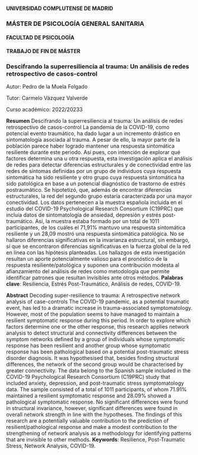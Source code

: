 #### UNIVERSIDAD COMPLUTENSE DE MADRID

### MÁSTER DE PSICOLOGÍA GENERAL SANITARIA

#### FACULTAD DE PSICOLOGÍA

#### TRABAJO DE FIN DE MÁSTER

### Descifrando la superresiliencia al trauma: Un análisis de redes retrospectivo de casos-control

Autor: Pedro de la Muela Folgado

Tutor: Carmelo Vázquez Valverde

Curso académico: 2022/20233


**Resumen**
Descifrando la superresiliencia al trauma: Un análisis de redes retrospectivo de casos-control
La pandemia de la COVID-19, como potencial evento traumático, ha dado lugar a un incremento drástico en sintomatología asociada al trauma. A pesar de ello, la mayor parte de la población parece haber logrado mantener una respuesta sintomática resiliente durante este periodo. Así pues, con intención de explorar qué factores determina una u otra respuesta, esta investigación aplica el análisis de redes para detectar diferencias estructurales y de conectividad entre las redes de síntomas definidas por un grupo de individuos cuya respuesta sintomática ha sido resiliente y otro grupo cuya respuesta sintomática ha sido patológica en base a un potencial diagnóstico de trastorno de estrés postraumático. Se hipotetizó, que, además de encontrar diferencias estructurales, la red del segundo grupo estaría caracterizada por una mayor conectividad. Los datos pertenecen a la muestra española incluida en el estudio del COVID-19 Psychological Research Consortium (C19PRC) que incluía datos de sintomatología de ansiedad, depresión y estrés post-traumático. Así, la muestra estaba formado por un total de 1011 participantes, de los cuáles el 71,91% mantuvo una respuesta sintomática resiliente y un 28,09 mostró una respuesta sintomática patológica. No se hallaron diferencias significativas en la invarianza estructural, sin embargo, sí que se encontraron diferencias significativas en la fuerza global de la red en línea con las hipótesis planteadas. Los hallazgos de esta investigación resultan un aporte potencialmente valioso para el pronóstico de la respuesta resiliente/patológica y suponen una contribución modesta al afianzamiento del análisis de redes como metodología que permite identificar patrones que resultan invisibles ante otros métodos.
**Palabras clave**: Resiliencia, Estrés Post-Traumático, Análisis de redes, COVID-19.

**Abstract**
Decoding super-resilience to trauma: A retrospective network analysis of case-controls
The COVID-19 pandemic, as a potential traumatic event, has led to a dramatic increase in trauma-associated symptomatology. However, most of the population seems to have managed to maintain a resilient symptomatic response during this period. In order to explore which factors determine one or the other response, this research applies network analysis to detect structural and connectivity differences between the symptom networks defined by a group of individuals whose symptomatic response has been resilient and another group whose symptomatic response has been pathological based on a potential post-traumatic stress disorder diagnosis. It was hypothesised that, besides finding structural differences, the network of the second group would be characterised by greater connectivity. The data belong to the Spanish sample included in the COVID-19 Psychological Research Consortium (C19PRC) study that included anxiety, depression, and post-traumatic stress symptomatology data. The sample consisted of a total of 1011 participants, of whom 71.91% maintained a resilient symptomatic response and 28.09% showed a pathological symptomatic response. No significant differences were found in structural invariance, however, significant differences were found in overall network strength in line with the hypotheses. The findings of this research are a potentially valuable contribution to the prediction of resilient/pathological response and make a modest contribution to the strengthening of network analysis as a methodology for identifying patterns that are invisible to other methods.
**Keywords**: Resilience, Post-Traumatic Stress, Network Analysis, COVID-19. 
